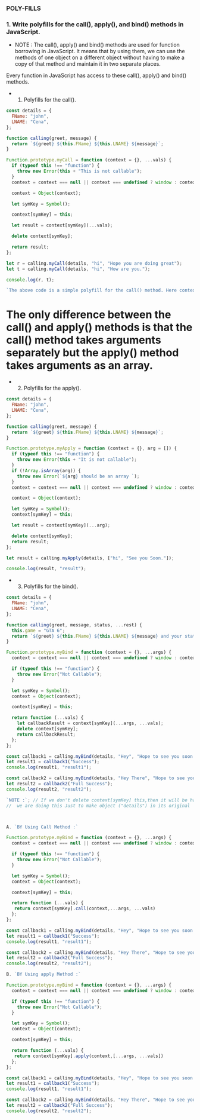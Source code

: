 ### POLY-FILLS

### 1. Write polyfills for the call(), apply(), and bind() methods in JavaScript.

- NOTE : The call(), apply() and bind() methods are used for function borrowing in JavaScript. It means that by using them, we can use the methods of one object on a different object without having to make a copy of that method and maintain it in two separate places.

Every function in JavaScript has access to these call(), apply() and bind() methods.

- 1. Polyfills for the call().

```js
const details = {
  FName: "john",
  LNAME: "Cena",
};

function calling(greet, message) {
  return `${greet} ${this.FName} ${this.LNAME} ${message}`;
}

Function.prototype.myCall = function (context = {}, ...vals) {
  if (typeof this !== "function") {
    throw new Error(this + "This is not callable");
  }
  context = context === null || context === undefined ? window : context;

  context = Object(context);

  let symKey = Symbol();

  context[symKey] = this;

  let result = context[symKey](...vals);

  delete context[symKey];

  return result;
};

let r = calling.myCall(details, "hi", "Hope you are doing great");
let t = calling.myCall(details, "hi", "How are you.");

console.log(r, t);

`The above code is a simple polyfill for the call() method. Here context points to the 'details' object and the this keyword points to the calling() function.`;
```

# The only difference between the call() and apply() methods is that the call() method takes arguments separately but the apply() method takes arguments as an array.

- 2. Polyfills for the apply().

```js
const details = {
  FName: "john",
  LNAME: "Cena",
};

function calling(greet, message) {
  return `${greet} ${this.FName} ${this.LNAME} ${message}`;
}

Function.prototype.myApply = function (context = {}, arg = []) {
  if (typeof this !== "function") {
    throw new Error(this + "It is not callable");
  }
  if (!Array.isArray(arg)) {
    throw new Error(`${arg} should be an array `);
  }
  context = context === null || context === undefined ? window : context;

  context = Object(context);

  let symKey = Symbol();
  context[symKey] = this;

  let result = context[symKey](...arg);

  delete context[symKey];
  return result;
};

let result = calling.myApply(details, ["hi", "See you Soon."]);

console.log(result, "result");
```

- 3. Polyfills for the bind().

```js
const details = {
  FName: "john",
  LNAME: "Cena",
};

function calling(greet, message, status, ...rest) {
  this.game = "GTA 6";
  return `${greet} ${this.FName} ${this.LNAME} ${message} and your status is ${status}`;
}

Function.prototype.myBind = function (context = {}, ...args) {
  context = context === null || context === undefined ? window : context;

  if (typeof this !== "function") {
    throw new Error("Not Callable");
  }

  let symKey = Symbol();
  context = Object(context);

  context[symKey] = this;

  return function (...vals) {
    let callbackResult = context[symKey](...args, ...vals);
    delete context[symKey];
    return callbackResult;
  };
};

const callback1 = calling.myBind(details, "Hey", "Hope to see you soon.");
let result1 = callback1("Success");
console.log(result1, "result1");

const callback2 = calling.myBind(details, "Hey There", "Hope to see you soon.");
let result2 = callback2("Full Success");
console.log(result2, "result2");

`NOTE :`; // If we don't delete context[symKey] this,then it will be having two keys of same name however Symbol() always give unique values.
//  we are doing this Just to make object ("details") in its original  state.



A. `BY Using Call Method :`

Function.prototype.myBind = function (context = {}, ...args) {
  context = context === null || context === undefined ? window : context;

  if (typeof this !== "function") {
    throw new Error("Not Callable");
  }

  let symKey = Symbol();
  context = Object(context);

  context[symKey] = this;

  return function (...vals) {
   return context[symKey].call(context,...args, ...vals)
  };
};

const callback1 = calling.myBind(details, "Hey", "Hope to see you soon.");
let result1 = callback1("Success");
console.log(result1, "result1");

const callback2 = calling.myBind(details, "Hey There", "Hope to see you soon.");
let result2 = callback2("Full Success");
console.log(result2, "result2");

B. `BY Using apply Method :`

Function.prototype.myBind = function (context = {}, ...args) {
  context = context === null || context === undefined ? window : context;

  if (typeof this !== "function") {
    throw new Error("Not Callable");
  }

  let symKey = Symbol();
  context = Object(context);

  context[symKey] = this;

  return function (...vals) {
   return context[symKey].apply(context,[...args, ...vals])
  };
};

const callback1 = calling.myBind(details, "Hey", "Hope to see you soon.");
let result1 = callback1("Success");
console.log(result1, "result1");

const callback2 = calling.myBind(details, "Hey There", "Hope to see you soon.");
let result2 = callback2("Full Success");
console.log(result2, "result2");

```
